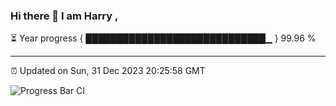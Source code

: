 ### Hi there 👋 I am Harry , 

⏳ Year progress { █████████████████████████████▁ } 99.96 %

---

⏰ Updated on Sun, 31 Dec 2023 20:25:58 GMT

![Progress Bar CI](https://github.com/duykhang68/duykhang68/workflows/Progress%20Bar%20CI/badge.svg)

